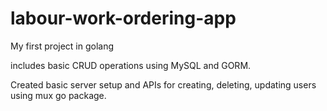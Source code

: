 # labour-work-ordering-app

My first project in golang 

includes basic CRUD operations using MySQL and GORM.

Created basic server setup and APIs for creating, deleting, updating users using mux go package.
